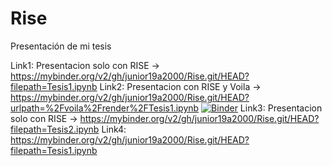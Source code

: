 # Rise
Presentación de mi tesis

Link1: Presentacion solo con RISE → https://mybinder.org/v2/gh/junior19a2000/Rise.git/HEAD?filepath=Tesis1.ipynb
Link2: Presentacion con RISE y Voila → https://mybinder.org/v2/gh/junior19a2000/Rise.git/HEAD?urlpath=%2Fvoila%2Frender%2FTesis1.ipynb
[![Binder](http://mybinder.org/badge_logo.svg)](https://mybinder.org/v2/gh/junior19a2000/Rise.git/HEAD?urlpath=%2Fvoila%2Frender%2FTesis1.ipynb)
Link3: Presentacion solo con RISE → https://mybinder.org/v2/gh/junior19a2000/Rise.git/HEAD?filepath=Tesis2.ipynb
Link4: https://mybinder.org/v2/gh/junior19a2000/Rise.git/HEAD?filepath=Tesis1.ipynb
